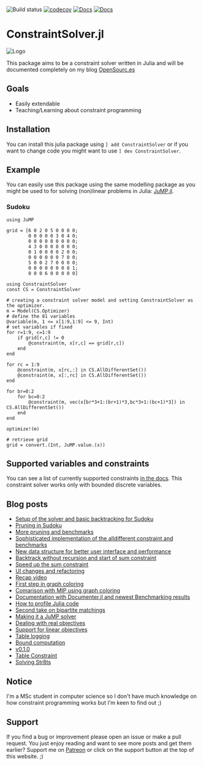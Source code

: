 ![Build status](https://github.com/Wikunia/ConstraintSolver.jl/workflows/Run%20tests/badge.svg) [![codecov](https://codecov.io/gh/Wikunia/ConstraintSolver.jl/branch/master/graph/badge.svg)](https://codecov.io/gh/Wikunia/ConstraintSolver.jl)
[![Docs](https://img.shields.io/badge/docs-latest-blue.svg)](https://wikunia.github.io/ConstraintSolver.jl/dev)
[![Docs](https://img.shields.io/badge/docs-stable-blue.svg)](https://wikunia.github.io/ConstraintSolver.jl/stable)

# ConstraintSolver.jl

![Logo](https://user-images.githubusercontent.com/4931746/83681097-2c247480-a5e2-11ea-9301-0c46726dea25.png)

This package aims to be a constraint solver written in Julia and will be documented completely on my blog [OpenSourc.es](https://opensourc.es/blog/constraint-solver-1)


## Goals
- Easily extendable
- Teaching/Learning about constraint programming

## Installation
You can install this julia package using 
`] add ConstraintSolver` or if you want to change code you might want to use
`] dev ConstraintSolver`. 

## Example

You can easily use this package using the same modelling package as you might be used to for solving (non)linear problems in Julia: [JuMP.jl](https://github.com/JuliaOpt/JuMP.jl).

### Sudoku
```
using JuMP

grid = [6 0 2 0 5 0 0 0 0;
        0 0 0 0 0 3 0 4 0;
        0 0 0 0 0 0 0 0 0;
        4 3 0 0 0 8 0 0 0;
        0 1 0 0 0 0 2 0 0;
        0 0 0 0 0 0 7 0 0;
        5 0 0 2 7 0 0 0 0;
        0 0 0 0 0 0 0 8 1;
        0 0 0 6 0 0 0 0 0]

using ConstraintSolver
const CS = ConstraintSolver

# creating a constraint solver model and setting ConstraintSolver as the optimizer.
m = Model(CS.Optimizer) 
# define the 81 variables
@variable(m, 1 <= x[1:9,1:9] <= 9, Int)
# set variables if fixed
for r=1:9, c=1:9
    if grid[r,c] != 0
        @constraint(m, x[r,c] == grid[r,c])
    end
end

for rc = 1:9
    @constraint(m, x[rc,:] in CS.AllDifferentSet())
    @constraint(m, x[:,rc] in CS.AllDifferentSet())
end

for br=0:2
    for bc=0:2
        @constraint(m, vec(x[br*3+1:(br+1)*3,bc*3+1:(bc+1)*3]) in CS.AllDifferentSet())
    end
end

optimize!(m)

# retrieve grid
grid = convert.(Int, JuMP.value.(x))
```

## Supported variables and constraints
You can see a list of currently supported constraints [in the docs](https://wikunia.github.io/ConstraintSolver.jl/dev/supported.html).
This constraint solver works only with bounded discrete variables.


## Blog posts
- [Setup of the solver and basic backtracking for Sudoku](https://opensourc.es/blog/constraint-solver-1)
- [Pruning in Sudoku](https://opensourc.es/blog/constraint-solver-pruning)
- [More pruning and benchmarks](https://opensourc.es/blog/constraint-solver-pruning-benchmarking)
- [Sophisticated implementation of the alldifferent constraint and benchmarks](https://opensourc.es/blog/constraint-solver-alldifferent)
- [New data structure for better user interface and performance](https://opensourc.es/blog/constraint-solver-data-structure)
- [Backtrack without recursion and start of sum constraint](https://opensourc.es/blog/constraint-solver-backtrack-sum)
- [Speed up the sum constraint](https://opensourc.es/blog/constraint-solver-sum-speed)
- [UI changes and refactoring](https://opensourc.es/blog/constraint-solver-ui-refactor)
- [Recap video](https://opensourc.es/blog/constraint-solver-first-recap)
- [First step in graph coloring](https://opensourc.es/blog/constraint-solver-simple-graph-coloring)
- [Comarison with MIP using graph coloring](https://opensourc.es/blog/constraint-solver-mip-graph-coloring)
- [Documentation with Documenter.jl and newest Benchmarking results](https://opensourc.es/blog/constraint-solver-docs-and-benchmarks)
- [How to profile Julia code](https://opensourc.es/blog/constraint-solver-profiling)
- [Second take on bipartite matchings](https://opensourc.es/blog/constraint-solver-bipartite-matching)
- [Making it a JuMP solver](https://opensourc.es/blog/constraint-solver-jump)
- [Dealing with real objectives](https://opensourc.es/blog/constraint-solver-floats)
- [Support for linear objectives](https://opensourc.es/blog/constraint-solver-linear-objective)
- [Table logging](https://opensourc.es/blog/table-logging)
- [Bound computation](https://opensourc.es/blog/constraint-solver-bounds)
- [v0.1.0](https://opensourc.es/blog/constraint-solver-v0.1.0)
- [Table Constraint](https://opensourc.es/blog/constraint-solver-table-constraint)
- [Solving Str8ts](https://opensourc.es/blog/constraint-solver-str8ts)

## Notice
I'm a MSc student in computer science so I don't have much knowledge on how constraint programming works but I'm keen to find out ;)

## Support
If you find a bug or improvement please open an issue or make a pull request. 
You just enjoy reading and want to see more posts and get them earlier? Support me on [Patreon](https://www.patreon.com/opensources) or click on the support button at the top of this website. ;)
